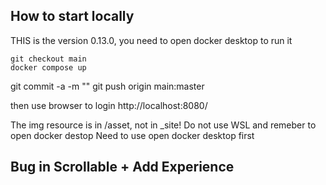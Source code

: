 ## How to start locally
THIS is the version 0.13.0, you need to open docker desktop to run it
```
git checkout main
docker compose up
```
git commit -a -m ""
git push origin main:master

then use browser to login http://localhost:8080/

The img resource is in /asset, not in _site!
Do not use WSL and remeber to open docker destop
Need to use open docker desktop first
## Bug in Scrollable + Add Experience